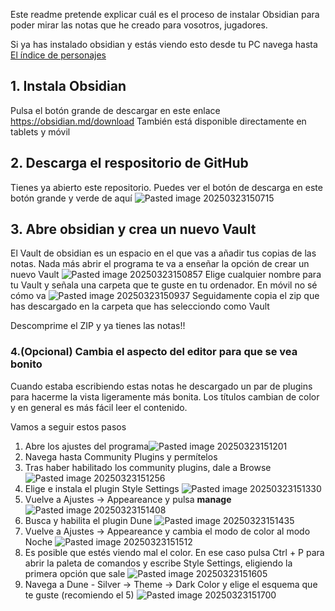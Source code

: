 Este readme pretende explicar cuál es el proceso de instalar Obsidian para poder mirar las notas que he creado para vosotros, jugadores.

Si ya has instalado obsidian y estás viendo esto desde tu PC navega hasta [El índice de personajes](https://github.com/JaimeEscribano/CurseOfStrahdNotas/blob/main/%C3%8Dndice%20de%20Personajes.md)

## 1. Instala Obsidian

Pulsa el botón grande de descargar en este enlace https://obsidian.md/download
También está disponible directamente en tablets y móvil


## 2. Descarga el respositorio de GitHub

Tienes ya abierto este repositorio. Puedes ver el botón de descarga en este botón grande y verde de aquí
![Pasted image 20250323150715](https://github.com/user-attachments/assets/16484d78-44c5-4b6a-b202-ae2f1e9af701)

## 3. Abre obsidian y crea un nuevo Vault
El Vault de obsidian es un espacio en el que vas a añadir tus copias de las notas.
Nada más abrir el programa te va a enseñar la opción de crear un nuevo Vault 
![Pasted image 20250323150857](https://github.com/user-attachments/assets/2773590d-aa0b-462f-86e4-3f5bbb54667a)
Elige cualquier nombre para tu Vault y señala una carpeta que te guste en tu ordenador. En móvil no sé cómo va
![Pasted image 20250323150937](https://github.com/user-attachments/assets/32a111f0-a0fa-4633-8a5d-b651516e8a8b)
Seguidamente copia el zip que has descargado en la carpeta que has selecciondo como Vault

Descomprime el ZIP y ya tienes las notas!!

### 4.(Opcional) Cambia el aspecto del editor para que se vea bonito

Cuando estaba escribiendo estas notas he descargado un par de plugins para hacerme la vista ligeramente más bonita.
Los títulos cambian de color y en general es más fácil leer el contenido.

Vamos a seguir estos pasos

1. Abre los ajustes del programa![Pasted image 20250323151201](https://github.com/user-attachments/assets/ede96484-7bb4-4e1a-926d-106f523f219a)
2. Navega hasta Community Plugins y permítelos
3. Tras haber habilitado los community plugins, dale a Browse ![Pasted image 20250323151256](https://github.com/user-attachments/assets/fa9c88b9-b2d3-4d89-aabe-524d6f1f858c)
4. Elige e instala el plugin Style Settings ![Pasted image 20250323151330](https://github.com/user-attachments/assets/8f972bc0-1d20-4a44-9221-29dff36761bd)
5. Vuelve a Ajustes -> Appeareance y pulsa **manage** ![Pasted image 20250323151408](https://github.com/user-attachments/assets/f390b002-4e98-4abf-a334-9207abc5927e)
6. Busca y habilita el plugin Dune ![Pasted image 20250323151435](https://github.com/user-attachments/assets/bca3fc8b-8b40-43eb-a796-6abf4a3bbdcb)
7. Vuelve a Ajustes -> Appeareance y cambia el modo de color al modo Noche ![Pasted image 20250323151512](https://github.com/user-attachments/assets/4120fb39-8d6b-442d-a6cc-fc1b99215fb8)
8. Es posible que estés viendo mal el color. En ese caso pulsa Ctrl + P para abrir la paleta de comandos y escribe Style Settings, eligiendo la primera opción que sale ![Pasted image 20250323151605](https://github.com/user-attachments/assets/d085a7db-12bb-4209-af15-27337ea91997)
9. Navega a Dune - Silver -> Theme -> Dark Color y elige el esquema que te guste (recomiendo el 5) ![Pasted image 20250323151700](https://github.com/user-attachments/assets/c28979d8-b323-4e4d-aaf1-3cc9fbdd3fef)
